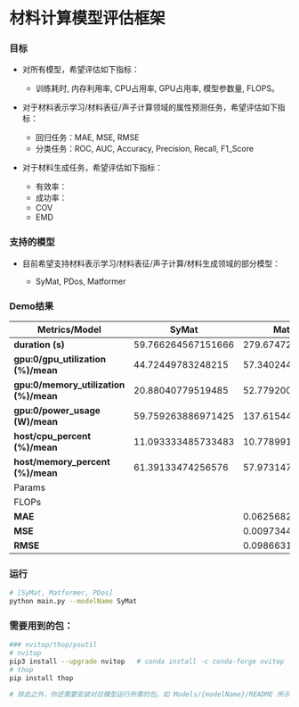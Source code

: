 # 材料计算模型评估框架

### 目标

- 对所有模型，希望评估如下指标：
  - 训练耗时, 内存利用率, CPU占用率, GPU占用率, 模型参数量, FLOPS。

- 对于材料表示学习/材料表征/声子计算领域的属性预测任务，希望评估如下指标：
  - 回归任务：MAE, MSE, RMSE
  - 分类任务：ROC, AUC, Accuracy, Precision, Recall, F1_Score

- 对于材料生成任务，希望评估如下指标：
  - 有效率：
  - 成功率：
  - COV
  - EMD

 

### 支持的模型

- 目前希望支持材料表示学习/材料表征/声子计算/材料生成领域的部分模型：

  - SyMat, PDos, Matformer

  

### Demo结果

| Metrics/Model                         | **SyMat**          | Matformer | PDos |  | Other |
| ------------------------------------- | ------------------ | ---- | ---- | --------- | ----- |
| **duration (s)**                      | 59.766264567151666 | 279.6747203390005 |      |           |       |
| **gpu:0/gpu_utilization (%)/mean**    | 44.72449783248215  | 57.34024483103515 |      |           |       |
| **gpu:0/memory_utilization (%)/mean** | 20.88040779519485  | 52.77920022097266 |      |           |       |
| **gpu:0/power_usage (W)/mean**        | 59.759263886971425 | 137.61544282401448 |      |           |       |
| **host/cpu_percent (%)/mean**         | 11.093333485733483 | 10.778991993015806 |      |           |       |
| **host/memory_percent (%)/mean**      | 61.39133474256576  | 57.97314795422511 |      |           |       |
| Params |  | | | | |
| FLOPs |  | | | | |
| **MAE** |  | 0.0625682767954642 | | | |
| **MSE** |  | 0.00973441919158266 | | | |
| **RMSE** |  | 0.09866316025539959 | | | |



### 运行

~~~bash
# [SyMat, Matformer, PDos]
python main.py --modelName SyMat
~~~



### 需要用到的包：

~~~bash
### nvitop/thop/psutil
# nvitop
pip3 install --upgrade nvitop   # conda install -c conda-forge nvitop
# thop
pip install thop

# 除此之外，你还需要安装对应模型运行所需的包。如 Models/{modelName}/README 所示。
~~~